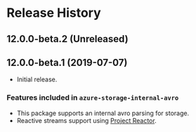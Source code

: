 # Release History

## 12.0.0-beta.2 (Unreleased)


## 12.0.0-beta.1 (2019-07-07)
- Initial release. 

### Features included in `azure-storage-internal-avro`
- This package supports an internal avro parsing for storage.
- Reactive streams support using [Project Reactor](https://projectreactor.io/).
